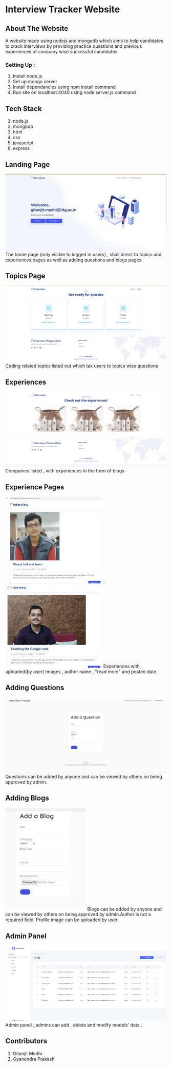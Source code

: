 # Interview Tracker Website 

## About The Website

A website made using nodejs and mongodb which aims to help candidates to crack interviews by providing practice questions and previous experiences of company wise successful candidates.

### Setting Up :
1. Install node.js
2. Set up mongo server
3. Install dependancies using npm install command
4. Run site on localhost:4040 using node server.js command

## Tech Stack
1. node.js
2. mongodb
3. html 
4. css
5. javascript
5. express

## Landing Page
![](/image_stuff/landing.png)
The home page (only visible to logged in users) , shall direct to topics and experiences pages 
as well as adding questions and blogs pages.

## Topics Page
![](/image_stuff/topics.png)
Coding related topics listed out which tak users to topics wise questions

## Experiences
![](/image_stuff/experiences.png)
Companies listed , with experiences in the form of blogs

## Experience Pages
<img src="image_stuff/intexp0.jpeg" width="60%" height="80%">
.         
<img src="image_stuff/intexp1.jpeg" width="60%" height="80%">
Experiences with uploaded(by user) images , author name , "read more" and posted date.

## Adding Questions
![](/image_stuff/addq.png)
Questions can be added by anyone and can be viewed by others on being approved by admin.

## Adding Blogs
<img src="image_stuff/frblog.jpeg" width="50%" height="300%">
Blogs can be added by anyone and can be viewed by others on being approved by admin.Author is not a required field. Profile image can be uploaded by user.

## Admin Panel
![](/image_stuff/admin.png)
Admin panel , admins can add , delete and modify models' data .


## Contributors

1. Gitanjit Medhi
2. Gyanendra Prakash

